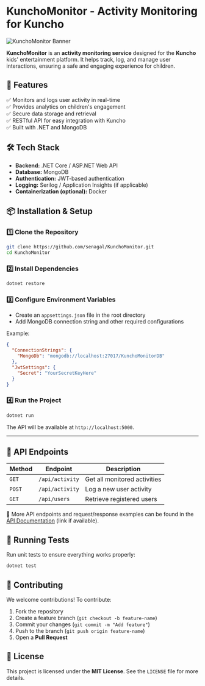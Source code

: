 


# KunchoMonitor - Activity Monitoring for Kuncho

![KunchoMonitor Banner](https://via.placeholder.com/1000x300?text=KunchoMonitor)  

**KunchoMonitor** is an **activity monitoring service** designed for the **Kuncho** kids' entertainment platform. It helps track, log, and manage user interactions, ensuring a safe and engaging experience for children.  



## **🚀 Features**  
✅ Monitors and logs user activity in real-time  
✅ Provides analytics on children's engagement  
✅ Secure data storage and retrieval  
✅ RESTful API for easy integration with Kuncho  
✅ Built with .NET and MongoDB  



## **🛠️ Tech Stack**  
- **Backend:** .NET Core / ASP.NET Web API  
- **Database:** MongoDB  
- **Authentication:** JWT-based authentication  
- **Logging:** Serilog / Application Insights (if applicable)  
- **Containerization (optional):** Docker  



## **📦 Installation & Setup**  

### **1️⃣ Clone the Repository**  
```bash
git clone https://github.com/senagal/KunchoMonitor.git
cd KunchoMonitor
```

### **2️⃣ Install Dependencies**  
```bash
dotnet restore
```

### **3️⃣ Configure Environment Variables**  
- Create an `appsettings.json` file in the root directory  
- Add MongoDB connection string and other required configurations  

Example:  
```json
{
  "ConnectionStrings": {
    "MongoDb": "mongodb://localhost:27017/KunchoMonitorDB"
  },
  "JwtSettings": {
    "Secret": "YourSecretKeyHere"
  }
}
```

### **4️⃣ Run the Project**  
```bash
dotnet run
```
The API will be available at `http://localhost:5000`.  

---

## **📡 API Endpoints**  

| Method | Endpoint         | Description                  |  
|--------|-----------------|------------------------------|  
| `GET`  | `/api/activity` | Get all monitored activities |  
| `POST` | `/api/activity` | Log a new user activity      |  
| `GET`  | `/api/users`    | Retrieve registered users    |  

🔹 More API endpoints and request/response examples can be found in the [API Documentation](#) (link if available).  



## **🧪 Running Tests**  
Run unit tests to ensure everything works properly:  
```bash
dotnet test
```



## **👥 Contributing**  
We welcome contributions! To contribute:  
1. Fork the repository  
2. Create a feature branch (`git checkout -b feature-name`)  
3. Commit your changes (`git commit -m "Add feature"`)  
4. Push to the branch (`git push origin feature-name`)  
5. Open a **Pull Request**  



## **📄 License**  
This project is licensed under the **MIT License**. See the `LICENSE` file for more details.  

